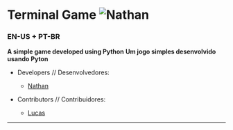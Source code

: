 # Terminal Game ![Nathan](https://i.imgur.com/aoDXktb.jpg)

### EN-US + PT-BR
__A simple game developed using Python__
__Um jogo simples desenvolvido usando Pyton__

- Developers // Desenvolvedores:
   - [Nathan](https://github.com/Niump "Nathan's Official Repository")

- Contributors // Contribuidores:
   - [Lucas](https://github.com/Lrvgameplays "Lucas's Official Repository")
---



   


